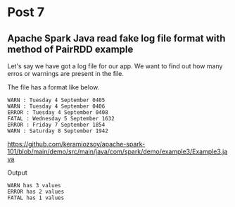 # Post 7

## Apache Spark Java read fake log file format with method of PairRDD example 


Let's say we have got a log file for our app. 
We want to find out how many erros or warnings are present in the file.

The file has a format like below.

```SHELL
WARN : Tuesday 4 September 0405
WARN : Tuesday 4 September 0406
ERROR : Tuesday 4 September 0408
FATAL : Wednesday 5 September 1632
ERROR : Friday 7 September 1854
WARN : Saturday 8 September 1942
```


https://github.com/keramiozsoy/apache-spark-101/blob/main/demo/src/main/java/com/spark/demo/example3/Example3.java


Output

```SHELL
WARN has 3 values
ERROR has 2 values
FATAL has 1 values
```